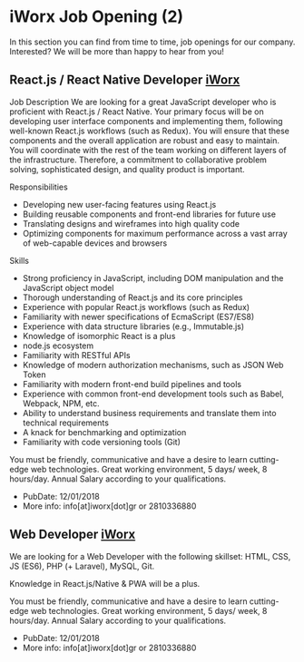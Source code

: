 # iWorx Job Opening (2)

In this section you can find from time to time, job openings for our company.
Interested? We will be more than happy to hear from you!

## React.js / React Native Developer [iWorx](https://www.iworx.gr)

Job Description
We are looking for a great JavaScript developer who is proficient with React.js / React Native. Your primary focus will be on developing user interface components and implementing them, following well-known React.js workflows (such as Redux). You will ensure that these components and the overall application are robust and easy to maintain. You will coordinate with the rest of the team working on different layers of the infrastructure. Therefore, a commitment to collaborative problem solving, sophisticated design, and quality product is important.

Responsibilities
*	Developing new user-facing features using React.js
*	Building reusable components and front-end libraries for future use
*	Translating designs and wireframes into high quality code
*	Optimizing components for maximum performance across a vast array of web-capable devices and browsers

Skills
*	Strong proficiency in JavaScript, including DOM manipulation and the JavaScript object model
*	Thorough understanding of React.js and its core principles
*	Experience with popular React.js workflows (such as Redux)
*	Familiarity with newer specifications of EcmaScript (ES7/ES8)
*	Experience with data structure libraries (e.g., Immutable.js)
*	Knowledge of isomorphic React is a plus
* node.js ecosystem
*	Familiarity with RESTful APIs
*	Knowledge of modern authorization mechanisms, such as JSON Web Token
*	Familiarity with modern front-end build pipelines and tools
*	Experience with common front-end development tools such as Babel, Webpack, NPM, etc.
*	Ability to understand business requirements and translate them into technical requirements
*	A knack for benchmarking and optimization
*	Familiarity with code versioning tools (Git)

You must be friendly, communicative and have a desire to learn cutting-edge web technologies. Great working environment, 5 days/ week, 8 hours/day. Annual Salary according to your qualifications. 

* PubDate: 12/01/2018
* More info: info[at]iworx[dot]gr or 2810336880

## Web Developer [iWorx](https://www.iworx.gr)

We are looking for a Web Developer with the following skillset: 
HTML, CSS, JS (ES6), PHP (+ Laravel), MySQL, Git.

Knowledge in React.js/Native & PWA will be a plus.

You must be friendly, communicative and have a desire to learn cutting-edge web technologies. Great working environment, 5 days/ week, 8 hours/day. Annual Salary according to your qualifications. 

* PubDate: 12/01/2018
* More info: info[at]iworx[dot]gr or 2810336880
